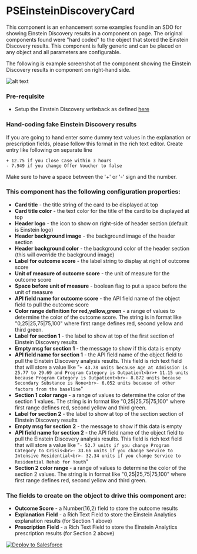 # PSEinsteinDiscoveryCard

This component is an enhancement some examples found in an SDO for showing Einstein Discovery results in a component on page. The original components found were "hard coded" to the object that stored the Einstein Discovery results. This component is fully generic and can be placed on any object and all parameters are configurable.

The following is example screenshot of the component showing the Einstein Discovery results in component on right-hand side.

![alt text](https://raw.githubusercontent.com/thedges/PSEinsteinDiscoveryCard/master/PSEinsteinDiscoveryCard.jpg "Sample Image")

### Pre-requisite

* Setup the Einstein Discovery writeback as defined [here](https://help.salesforce.com/articleView?id=bi_edd_wb_intro.htm&type=0)

### Hand-coding fake Einstein Discovery results

If you are going to hand enter some dummy text values in the explanation or prescription fields, please follow this format in the rich text editor. Create entry like following on separate line 

```
+ 12.75 if you Close Case within 3 hours
- 7.949 if you change Offer Voucher to false
```

Make sure to have a space between the '+' or '-' sign and the number.

### This component has the following configuration properties:

* <b>Card title</b> - the title string of the card to be displayed at top
* <b>Card title color</b> - the text color for the title of the card to be displayed at top
* <b>Header logo</b> - the icon to show on right-side of header section (default is Einstein logo)
* <b>Header background image</b> - the background image of the header section
* <b>Header background color</b> - the background color of the header section (this will override the background image)
* <b>Label for outcome score</b> - the label string to display at right of outcome score
* <b>Unit of measure of outcome score</b> - the unit of measure for the outcome score
* <b>Space before unit of measure</b> - boolean flag to put a space before the unit of measure
* <b>API field name for outcome score</b> - the API field name of the object field to pull the outcome score
* <b>Color range definition for red,yellow,green</b> - a range of values to determine the color of the outcome score. The string is in format like "0,25|25,75|75,100" where first range defines red, second yellow and third green.
* <b>Label for section 1</b> - the label to show at top of the first section of Einstein Discovery results
* <b>Empty msg for section 1</b> - the message to show if this data is empty
* <b>API field name for section 1</b> - the API field name of the object field to pull the Einstein Discovery analysis results. This field is rich text field that will store a value like "`+ 43.78 units because Age at Admission is 25.77 to 29.69 and Program Category is Outpatient<br>+ 11.15 units because Program Category is Outpatient<br>- 8.872 units because Secondary Substance is None<br>- 6.052 units because of other factors from the baseline`"
* <b>Section 1 color range </b> - a range of values to determine the color of the section 1 values. The string is in format like "0,25|25,75|75,100" where first range defines red, second yellow and third green.
* <b>Label for section 2</b> - the label to show at top of the section section of Einstein Discovery results
* <b>Empty msg for section 2</b> - the message to show if this data is empty
* <b>API field name for section 2</b> - the API field name of the object field to pull the Einstein Discovery analysis results. This field is rich text field that will store a value like "`- 52.7 units if you change Program Category to Crisis<br>- 33.66 units if you change Service to Intensive Residential<br>- 32.34 units if you change Service to Residential Rehab for Youth`"
* <b>Section 2 color range </b> - a range of values to determine the color of the section 2 values. The string is in format like "0,25|25,75|75,100" where first range defines red, second yellow and third green.

### The fields to create on the object to drive this component are:

* <b>Outcome Score</b> - a Number(16,2) field to store the outcome results
* <b>Explanation Field</b> - a Rich Text Field to store the Einstein Analytics explanation results (for Section 1 above)
* <b>Prescription Field</b> - a Rich Text Field to store the Einstein Analytics prescription results (for Section 2 above)

<a href="https://githubsfdeploy.herokuapp.com">
  <img alt="Deploy to Salesforce"
       src="https://raw.githubusercontent.com/afawcett/githubsfdeploy/master/deploy.png">
</a>
